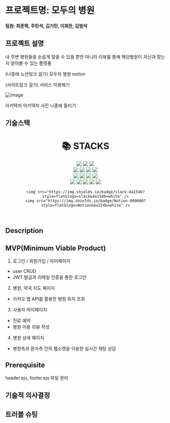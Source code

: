 # 프로젝트명: 모두의 병원

#### 팀원: 최준혁, 주민석, 김기민, 이희찬, 김범석

## 프로젝트 설명

내 주변 병원들을 손쉽게 찾을 수 있을 뿐만 아니라 리뷰를 통해 해당병원이 자신과 맞는지 알아볼 수 있는
플랫폼

(나중에 노션링크 걸기)
모두의 병원 notion

(사이트링크 걸기)
서비스 이용해기

![image](https://user-images.githubusercontent.com/111362623/227514902-eb1ee38e-61d4-4860-9c3f-1dd29327ba77.png)

아키텍처
아키텍처 사진 나중에 올리기

## 기술스택

<div align=center><h1>📚 STACKS</h1></div>

<div align=center> 
  <img src="https://img.shields.io/badge/css-1572B6?style=for-the-badge&logo=css3&logoColor=white"> 
  <img src="https://img.shields.io/badge/javascript-F7DF1E?style=for-the-badge&logo=javascript&logoColor=black"> 
  <img src="https://img.shields.io/badge/jquery-0769AD?style=for-the-badge&logo=jquery&logoColor=white">
  <br>
  
  <img src="https://img.shields.io/badge/mysql-4479A1?style=for-the-badge&logo=mysql&logoColor=white"> 
  <img src="https://img.shields.io/badge/node.js-339933?style=for-the-badge&logo=Node.js&logoColor=white">
  <img src="https://img.shields.io/badge/express-000000?style=for-the-badge&logo=express&logoColor=white">
  <img src="https://img.shields.io/badge/bootstrap-7952B3?style=for-the-badge&logo=bootstrap&logoColor=white">
  <br>

  <img src="https://img.shields.io/badge/amazonaws-232F3E?style=for-the-badge&logo=amazonaws&logoColor=white"> 
  <img src="https://img.shields.io/badge/github-181717?style=for-the-badge&logo=github&logoColor=white">
  <img src="https://img.shields.io/badge/git-F05032?style=for-the-badge&logo=git&logoColor=white">
  <img src="https://img.shields.io/badge/fontawesome-339AF0?style=for-the-badge&logo=fontawesome&logoColor=white">
  <br>
  
  <img src="https://img.shields.io/badge/Amazon-S3-569A31?style=flat&logo=Amazon-S3&4a154b=white" />
	<img src="https://img.shields.io/badge/Amazon-EC2-FF9900?style=flat&logo=Amazon-EC2&4a154b=white" />
	<img src="https://img.shields.io/badge/Amazon-RDS-527FFF?style=flat&logo=Amazon-RDS&4a154b=white" />
  <img src="https://img.shields.io/badge/Visual Studio Code-007acc?style=flat&logo=Visual Studio Code&logoColor=white" />
	<img src="https://img.shields.io/badge/GitHub-181717?style=flat&logo=GitHub&181717=white" />
  <br>
  
	<img src="https://img.shields.io/badge/slack-4a154b?style=flat&logo=slack&4a154b=white" />
	<img src="https://img.shields.io/badge/Notion-000000?style=flat&logo=Notion&4a154b=white" />
  <br>
  
</div>



## Description



## MVP(Minimum Viable Product)

1. 로그인 / 회원가입 / 마이페이지

-   user CRUD
-   JWT 발급과 이메일 인증을 통한 로그인

2. 병원, 약국 지도 페이지

-   카카오 맵 API를 활용한 병원 위치 조회

3. 사용자 마이페이지

-   진료 예약
-   병원 이용 리뷰 작성

4. 병원 상세 페이지

-   병원측과 환자측 간의 웹소켓을 이용한 실시간 채팅 상담

## Prerequisite

header.ejs, footer.ejs 파일 분리


## 기술적 의사결정


## 트러블 슈팅

